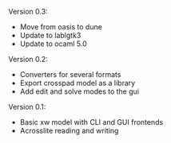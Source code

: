 Version 0.3:

* Move from oasis to dune
* Update to lablgtk3
* Update to ocaml 5.0


Version 0.2:

* Converters for several formats
* Export crosspad model as a library
* Add edit and solve modes to the gui

Version 0.1:

* Basic xw model with CLI and GUI frontends
* Acrosslite reading and writing
